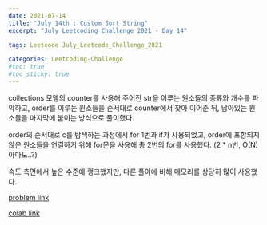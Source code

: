 ```yaml
---
date: 2021-07-14
title: "July 14th : Custom Sort String"
excerpt: "July Leetcoding Challenge 2021 - Day 14"

tags: Leetcode July_Leetcode_Challenge_2021

categories: Leetcoding-Challenge
#toc: true
#toc_sticky: true
---
```


collections 모델의 counter를 사용해 주어진 str을 이루는 원소들의 종류와 개수를 파악하고, order를 이루는 원소들을 순서대로 counter에서 찾아 이어준 뒤, 남아있는 원소들을 마지막에 붙이는 방식으로 풀이했다.

order의 순서대로 c를 탐색하는 과정에서 for 1번과 if가 사용되었고, order에 포함되지 않은 원소들을 연결하기 위해 for문을 사용해 총 2번의 for를 사용했다. (2 * n번, O(N) 아마도..?)

속도 측면에서 높은 수준에 랭크했지만, 다른 풀이에 비해 메모리를 상당히 많이 사용했다.


<script src="https://gist.github.com/1cg2cg3cg/150182502d1d3996fe953b94b926946c.js"></script>


[problem link](https://leetcode.com/problems/custom-sort-string/)

[colab link](https://colab.research.google.com/drive/1IWs7JJg26CMa9Dsjayj8mfwa3Ol596V5#scrollTo=ObwUPXbty9QO)
